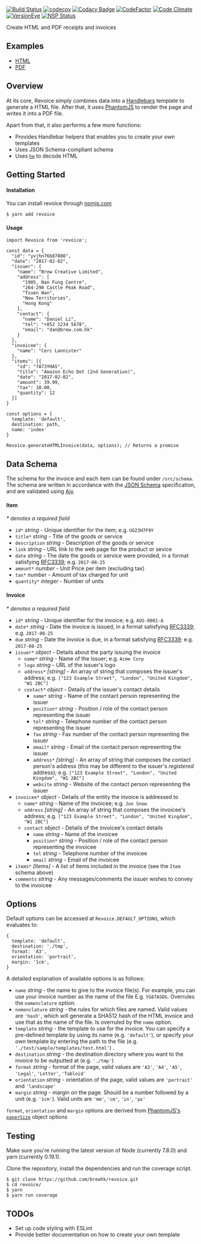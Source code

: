 [![Build Status](https://travis-ci.org/brewhk/revoice.svg?branch=master)](https://travis-ci.org/brewhk/revoice) [![codecov](https://codecov.io/gh/brewhk/revoice/branch/master/graph/badge.svg)](https://codecov.io/gh/brewhk/revoice) [![Codacy Badge](https://api.codacy.com/project/badge/Grade/4596894093ed4de19e6d287be4c2a732)](https://www.codacy.com/app/d4nyll/revoice?utm_source=github.com&amp;utm_medium=referral&amp;utm_content=brewhk/revoice&amp;utm_campaign=Badge_Grade) [![CodeFactor](https://www.codefactor.io/repository/github/brewhk/revoice/badge)](https://www.codefactor.io/repository/github/brewhk/revoice) [![Code Climate](https://codeclimate.com/github/brewhk/revoice/badges/gpa.svg)](https://codeclimate.com/github/brewhk/revoice) [![VersionEye](https://www.versioneye.com/user/projects/59a42c9a0fb24f004bb224a3/badge.svg?style=flat-square)](https://www.versioneye.com/user/projects/59a42c9a0fb24f004bb224a3?child=summary) [![NSP Status](https://nodesecurity.io/orgs/brewhk/projects/cfc9c7cd-7822-4002-bd23-a563d627f9dc/badge)](https://nodesecurity.io/orgs/brewhk/projects/cfc9c7cd-7822-4002-bd23-a563d627f9dc)

Create HTML and PDF receipts and invoices

## Examples

* [HTML](./examples/default/index.html)
* [PDF](./examples/default/index.pdf)

## Overview

At its core, Revoice simply combines data into a [Handlebars](http://handlebarsjs.com/) template to generate a HTML file. After that, it uses [PhantomJS](http://phantomjs.org/) to render the page and writes it into a PDF file.

Apart from that, it also performs a few more functions:

* Provides Handlebar helpers that enables you to create your own templates
* Uses JSON Schema-compliant schema
* Uses [`he`](https://github.com/mathiasbynens/he) to decode HTML

## Getting Started

#### Installation

You can install revoice through [npmjs.com](https://www.npmjs.com/package/revoice)

```
$ yarn add revoice
```

#### Usage

```
import Revoice from 'revoice';

const data = {
  "id": "yvjhn76b87808",
  "date": "2017-02-02",
  "issuer": {
    "name": "Brew Creative Limited",
    "address": [
      "1905, Nan Fung Centre",
      "264-298 Castle Peak Road",
      "Tsuen Wan",
      "New Territories",
      "Hong Kong"
    ],
    "contact": {
      "name": "Daniel Li",
      "tel": "+852 1234 5678",
      "email": "dan@brew.com.hk"
    }
  },
  "invoicee": {
    "name": "Cerc Lannister"
  },
  "items": [{
    "id": "7A73YHAS",
    "title": "Amazon Echo Dot (2nd Generation)",
    "date": "2017-02-02",
    "amount": 39.99,
    "tax": 10.00,
    "quantity": 12
  }]
}

const options = {
  template: 'default',
  destination: path,
  name: 'index'
}

Revoice.generateHTMLInvoice(data, options); // Returns a promise
```

## Data Schema

The schema for the invoice and each item can be found under `/src/schema`. The schema are written in accordance with the [JSON Schema](http://json-schema.org/) specification, and are validated using [Ajv](https://github.com/epoberezkin/ajv).

#### Item

_* denotes a required field_

* `id*` *string* - Unique identifier for the item; e.g. `UG23H7F9Y`
* `title*` *string* - Title of the goods or service
* `description` *string* - Description of the goods or service
* `link` *string* - URL link to the web page for the product or sevice
* `date` *string* - The date the goods or service were provided, in a format satisfying [RFC3339](https://tools.ietf.org/html/rfc3339#section-5.6); e.g. `2017-08-25`
* `amount*` *number* - Unit Price per item (excluding tax)
* `tax*` *number* - Amount of tax charged for unit
* `quantity*` *integer* - Number of units

#### Invoice

_* denotes a required field_

* `id*` *string* - Unique identifier for the invoice; e.g. `AUS-0001-A`
* `date*` *string* - Date the invoice is issued, in a format satisfying [RFC3339](https://tools.ietf.org/html/rfc3339#section-5.6); e.g. `2017-08-25`
* `due` *string* - Date the invoice is due, in a format satisfying [RFC3339](https://tools.ietf.org/html/rfc3339#section-5.6); e.g. `2017-08-25`
* `issuer*` *object* - Details about the party issuing the invoice
  * `name*` *string* - Name of the issuer; e.g. `Acme Corp`
  * `logo` *string* - URL of the issuer's logo
  * `address*` *[string]* - An array of string that composes the issuer's address; e.g. `["123 Example Street", "London", "United Kingdom", "W1 2BC"]`
  * `contact*` *object* - Details of the issuer's contact details
    * `name*` *string* - Name of the contact person representing the issuer
    * `position*` *string* - Position / role of the contact person representing the issuer
    * `tel*` *string* - Telephone number of the contact person representing the issuer
    * `fax` *string* - Fax number of the contact person representing the issuer
    * `email*` *string* - Email of the contact person representing the issuer
    * `address*` *[string]* - An array of string that composes the contact person's address (this may be different to the issuer's _registered_ address); e.g. `["123 Example Street", "London", "United Kingdom", "W1 2BC"]`
    * `website` *string* - Website of the contact person representing the issuer
* `invoicee*` *object* - Details of the entity the invoice is addressed to
  * `name*` *string* - Name of the invoicee; e.g. `Jon Snow`
  * `address` *[string]* - An array of string that composes the invoicee's address; e.g. `["123 Example Street", "London", "United Kingdom", "W1 2BC"]`
  * `contact` *object* - Details of the invoicee's contact details
    * `name` *string* - Name of the invoicee
    * `position*` *string* - Position / role of the contact person representing the invoicee
    * `tel` *string* - Telephone number of the invoicee
    * `email` *string* - Email of the invoicee
* `items*` *[Items]* - A list of items included in the invoice (see the `Item` schema above)
* `comments` *string* - Any messages/comments the issuer wishes to convey to the invoicee

## Options

Default options can be accessed at `Revoice.DEFAULT_OPTIONS`, which evaluates to:

```
{
  template: 'default',
  destination: './tmp',
  format: 'A3',
  orientation: 'portrait',
  margin: '1cm',
}
```

A detailed explanation of available options is as follows:

* `name` *string* - the name to give to the invoice file(s). For example, you can use your invoice number as the name of the file E.g. `YG87ASDG`. Overrules the `nomenclature` option.
* `nomenclature` *string* - the rules for which files are named. Valid values are `'hash'`, which will generate a SHA512 hash of the HTML invoice and use that as the name of the file. Is overruled by the `name` option.
* `template` *string* - the template to use for the invoice. You can specify a pre-defined template by using its name (e.g. `'default'`), or specify your own template by entering the path to the file (e.g. `'./test/sample/templates/test.html'`) .
* `destination` *string* - the destination directory where you want to the invoice to be outputted at (e.g. `'./tmp'`)
* `format` *string* - format of the page, valid values are `'A3'`, `'A4'`, `'A5'`, `'Legal'`, `'Letter'`, `'Tabloid'`
* `orientation` *string* - orientation of the page, valid values are `'portrait'` and `'landscape'`
* `margin` *string* - margin on the page. Should be a number followed by a unit (e.g. `'1cm'`). Valid units are `'mm'`, `'cm'`, `'in'`, `'px'`

`format`, `orientation` and `margin` options are derived from [PhantomJS's `paperSize`](http://phantomjs.org/api/webpage/property/paper-size.html) object options

## Testing

Make sure you're running the latest version of Node (currently 7.8.0) and yarn (currently 0.19.1).

Clone the repository, install the dependencies and run the coverage script.

```
$ git clone https://github.com/brewhk/revoice.git
$ cd revoice/
$ yarn
$ yarn run coverage
```

## TODOs

* Set up code styling with ESLint
* Provide better documentation on how to create your own template
